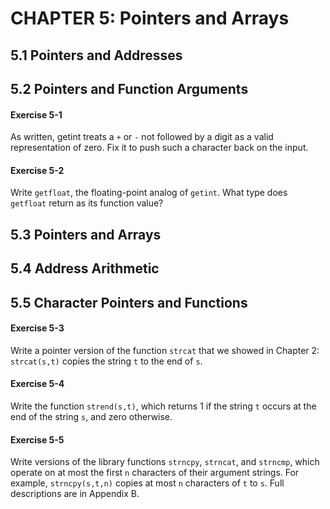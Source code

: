 # CHAPTER 5: Pointers and Arrays

## 5.1 Pointers and Addresses

## 5.2 Pointers and Function Arguments

#### Exercise 5-1

As written, getint treats a `+` or `-` not followed by a digit as a valid representation of zero. Fix it to push such a character back on the input.

#### Exercise 5-2

Write `getfloat`, the floating-point analog of `getint`. What type does `getfloat` return as its function value?

## 5.3 Pointers and Arrays

## 5.4 Address Arithmetic

## 5.5 Character Pointers and Functions

#### Exercise 5-3

Write a pointer version of the function `strcat` that we showed in Chapter 2: `strcat(s,t)` copies the string `t` to the end of `s`.

#### Exercise 5-4

Write the function `strend(s,t)`, which returns 1 if the string `t` occurs at the end of the string `s`, and zero otherwise.

#### Exercise 5-5

Write versions of the library functions `strncpy`, `strncat`, and `strncmp`, which operate on at most the first `n` characters of their argument strings. For example, `strncpy(s,t,n)` copies at most `n` characters of `t` to `s`. Full descriptions are in Appendix B.
